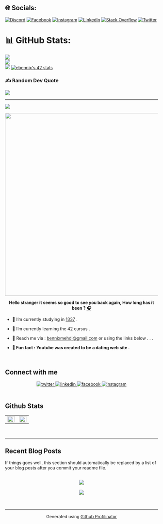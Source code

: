 ## 🌐 Socials:
[![Discord](https://img.shields.io/badge/Discord-%237289DA.svg?logo=discord&logoColor=white)](https://discord.gg/RamBeau#5408) [![Facebook](https://img.shields.io/badge/Facebook-%231877F2.svg?logo=Facebook&logoColor=white)](https://facebook.com/https://www.facebook.com/steve.hoken.1/) [![Instagram](https://img.shields.io/badge/Instagram-%23E4405F.svg?logo=Instagram&logoColor=white)](https://instagram.com/https://www.instagram.com/19.99pm_/) [![LinkedIn](https://img.shields.io/badge/LinkedIn-%230077B5.svg?logo=linkedin&logoColor=white)](https://linkedin.com/in/https://www.linkedin.com/in/el-mehdi-bennix-887314235/) [![Stack Overflow](https://img.shields.io/badge/-Stackoverflow-FE7A16?logo=stack-overflow&logoColor=white)](https://stackoverflow.com/users/https://stackoverflow.com/users/21069559/rambeau) [![Twitter](https://img.shields.io/badge/Twitter-%231DA1F2.svg?logo=Twitter&logoColor=white)](https://twitter.com/https://twitter.com/TheGamingGuLa) 
# 📊 GitHub Stats:
![](https://github-readme-stats.vercel.app/api?username=ElmehdiBennix&theme=calm&hide_border=true&include_all_commits=true&count_private=true)<br/>
![](https://github-readme-streak-stats.herokuapp.com/?user=ElmehdiBennix&theme=calm&hide_border=true)<br/>
![](https://github-readme-stats.vercel.app/api/top-langs/?username=ElmehdiBennix&theme=calm&hide_border=true&include_all_commits=true&count_private=true&layout=compact)
<a href="https://github.com/oakoudad/badge42"><img src="https://badge.mediaplus.ma/colorfulwaves/ebennix" alt="ebennix's 42 stats" /></a>
### ✍️ Random Dev Quote
![](https://quotes-github-readme.vercel.app/api?type=vetical&theme=gruvbox)

---
[![](https://visitcount.itsvg.in/api?id=ElmehdiBennix&icon=0&color=0)](https://visitcount.itsvg.in)

<!-- Proudly created with GPRM ( https://gprm.itsvg.in ) -->


<div align="center">
<img src="https://rishavanand.github.io/static/images/greetings.gif" align="center" height="" width="600" />
</div>  
  

**<div align="center">Hello stranger it seems so good to see you back again,
How long has it been  ? [🎧](https://www.youtube.com/watch?v=qUmccbstKrc)</div>**  
  

- 🔭  I’m currently studying in [1337](https://1337.ma/en/) .  
  

- 📗 I’m currently learning the 42 cursus .  
  

- 💬 Reach me via : bennixmehdi@gmail.com
 or using the links below . . .  
  

- **👯 Fun fact : Youtube was created to be a dating web site .**  
  

<br/>  

## Connect with me  
<div align="center">
<a href="https://twitter.com/iamrishavanand" target="_blank">
<img src=https://img.shields.io/badge/twitter-%2300acee.svg?&style=for-the-badge&logo=twitter&logoColor=white alt=twitter style="margin-bottom: 5px;" />
</a>
<a href="https://linkedin.com/in/rishavanand" target="_blank">
<img src=https://img.shields.io/badge/linkedin-%231E77B5.svg?&style=for-the-badge&logo=linkedin&logoColor=white alt=linkedin style="margin-bottom: 5px;" />
</a>
<a href="https://www.facebook.com/iamrishavanand" target="_blank">
<img src=https://img.shields.io/badge/facebook-%232E87FB.svg?&style=for-the-badge&logo=facebook&logoColor=white alt=facebook style="margin-bottom: 5px;" />
</a>
<a href="https://instagram.com/iamrishavanand" target="_blank">
<img src=https://img.shields.io/badge/instagram-%23000000.svg?&style=for-the-badge&logo=instagram&logoColor=white alt=instagram style="margin-bottom: 5px;" />
</a>  
</div>  
  

<br/>  


## Github Stats  

<table><tr><td valign="top" width="50%">

<img src="https://github-readme-stats.vercel.app/api?username=ELmehdibennix&show_icons=true&count_private=true&hide_border=true" align="left" style="width: 100%" />

</td><td valign="top" width="50%">

<div align="right"><img src="https://github-readme-stats.vercel.app/api/top-langs/?username=ELmehdibennix&hide_border=true&layout=compact" align="right" style="width: 100%" /></div>

</td></tr></table>  

<br/>  

----

## Recent Blog Posts  
<!-- BLOG-POST-LIST:START -->  
If things goes well, this section should automatically be replaced by a list of your blog posts after you commit your readme file. 
<!-- BLOG-POST-LIST:END -->  

<br/>  

<div align="center"><img src="https://spotify-github-profile.vercel.app/api/view?uid=yf2b0oql9m7dd4oilugymtn7r&cover_image=true&theme=default&show_offline=false&background_color=000000&bar_color=59ad58&bar_color_cover=false" /></div>  

<br/>  

<div align="center">
<img src="https://komarev.com/ghpvc/?username=ElmehdiBennix&&style=flat-square" align="center" />
</div>  
  

<br/>  


<br />

----
<div align="center">Generated using <a href="https://profilinator.rishav.dev/" target="_blank">Github Profilinator</a></div>
